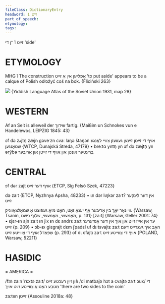 ```yaml
---
fileClass: DictionaryEntry
headword: זײַט 1
part_of_speech: 
etymology: 
tags: 
---
```

זײַט 1
־ן
די
'side'

ETYMOLOGY
===========
MHG î
The construction אָפּלייגן אין אַ זײַט 'to put aside' appears to be a calque of Polish odłożyć coś na bok.
{Fliciński 263}

![](https://ia801509.us.archive.org/29/items/shprakhatlas/ShprakhatlasKarte28-Optimized.jpg)
{Yiddish Language Atlas of the Soviet Union 1931, map 28}

WESTERN
========

Af an Seit is alleweil der שידוך fartig.
{Maißim un Schnokes vun e Handelewos, LEIPZIG 1845: 43}

ɔf də zⲁjtn̩ zæjn gəveˑzn cvaː laŋə štaŋən אויף די זײַטן זײַנען געוועזן צוויי לאַנגע שטאַנגען {WTCP, Dunajská Streda, 47179}
	•	breːtα ynt͡n̩ yn ɔf də zæjt͡n̩ yn ərýbə ברעטער אונטן און אויף די זײַטן און אַריבער

CENTRAL
========


ɔf dər zajt אויף דער זײַט {ETCP, Sîg Felső Szek, 47223}

də zaˑt {ETCP, Nyzhnya Apsha, 48233}
	•	ɩn dər lɩŋkər zaˑt? אין דער לינקער זײַט

ווי נאָר יאַך בין אַריבער אַף יענאָ זאַט, האָט מיאָ געפּוצט אַ שמאַלצאָווניק.
{Warsaw, Tsanin, מאַמעשי, מאַמעשי, שלוף נישט, p. 131}
[za:t] {Warsaw, Geller 2001: 74}
	•	ɛjɛr-ᵻn ajn zaːt ᵻn jix ᵻn dɛ andrɛ zaːt ער אין אייז זײַט און איך אין דער אַנדערער זײַט {p. 209}
	•	ɔb-ᵻx giɛgrajt dɛm ʃpadɛl uf dᵻ tsvajtɛ zaːt האָב איך געגרייט דעם שפּאַדל אויף די צווייטע זײַט {p. 293}
of dɩ cfajtɩ zaˑt אויף די צווייטע זײַט {POLAND, Warsaw, 52211}

HASIDIC
=======
= AMERICA = 

/fɪn zaːn ˈrɛxtə zaːt/ פֿון זײַן רעכטע זײַט
/di matbajə hɔt a cvajtə zaˑt ɔux/ די מטבע האָט אַ צווייטע זײַט אויך 'there are two sides to the coin'

za:ten זײַטן {Assouline 2018a: 48}